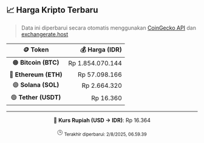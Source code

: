 

<!-- HARGA_KRIPTO -->
## 📈 Harga Kripto Terbaru

> Data ini diperbarui secara otomatis menggunakan [CoinGecko API](https://www.coingecko.com/) dan [exchangerate.host](https://exchangerate.host/)

<div align="center">

| 🪙 Token | 💰 Harga (IDR) |
|:------:|---------------:|
| 🟠 **Bitcoin (BTC)**   | Rp 1.854.070.144 |
| 🔵 **Ethereum (ETH)**  | Rp 57.098.166 |
| 🟣 **Solana (SOL)**    | Rp 2.664.320 |
| 🟢 **Tether (USDT)**   | Rp 16.360 |

---

💱 **Kurs Rupiah (USD → IDR)**: Rp 16.364

🕒 <sub>Terakhir diperbarui: 2/8/2025, 06.59.39</sub>

</div>
<!-- /HARGA_KRIPTO -->